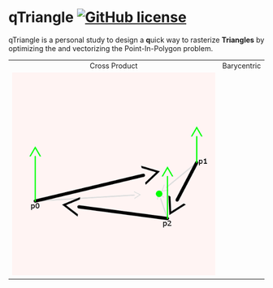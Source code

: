 # qTriangle [![GitHub license](https://img.shields.io/badge/license-MIT-blue.svg)](https://raw.githubusercontent.com/Wunkolo/qTriangle/master/LICENSE)

qTriangle is a personal study to design a **q**uick way to rasterize **Triangles** by optimizing the and vectorizing the Point-In-Polygon problem.

|||
|:-:|:-:|
Cross Product|Barycentric
![](media/CrossMethod.gif)|![]()